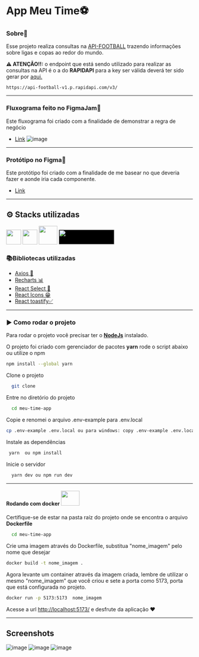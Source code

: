  # App Meu Time⚽

 ### Sobre📖

<p>Esse projeto realiza consultas na <a target="_blank" href="https://www.api-football.com/documentation-v3">API-FOOTBALL</u></a>
trazendo informações sobre ligas e copas ao redor do mundo.
</p>



<p><strong> ⚠️ ATENÇÃO‼:</strong>  o endpoint que está sendo utilizado para realizar as consultas na API é o a do <strong>RAPIDAPI</strong> para a key ser válida deverá ter sido gerar por <a href="https://rapidapi.com/api-sports/api/api-football/pricing">aqui.</a></p>

```url
https://api-football-v1.p.rapidapi.com/v3/
```
---

### Fluxograma feito no FigmaJam💭

<p>Este fluxograma foi criado com a finalidade de demonstrar a regra de negócio  </p>


* <a href="https://www.figma.com/file/8rDfrB89GmxKBT2jgtZ67F/Flowchart-app-Meu-Time?type=whiteboard&node-id=0%3A1&t=YWsfFQBBk4x9u2Nt-1">Link</a>
![image](https://github.com/Nils0n/meu-time-app/assets/18104883/5573e355-10d2-4d3f-bc17-d0e001696b03)

---

### Protótipo no Figma🎨

<p>Este protótipo foi criado com a finalidade de me basear no que deveria fazer e aonde iria cada componente.  </p>

* <a href="https://www.figma.com/file/PJujsxW8NnJnO5ExHGS4RJ/App-meu-time?type=design&node-id=0%3A1&t=M5W5veE8kz4ugPz6-1">Link</a>

---


## ⚙ Stacks utilizadas

<img width="40px" src="https://cdn.jsdelivr.net/gh/devicons/devicon/icons/react/react-original.svg" />

<img width="40px" src="https://cdn.jsdelivr.net/gh/devicons/devicon/icons/typescript/typescript-original.svg" />

<img width="50px" src="https://cdn.jsdelivr.net/gh/devicons/devicon/icons/docker/docker-original-wordmark.svg" />

<img width="150px" height="40px" style="background:#000" src="https://styled-components.com/nav-logo.png" />



### 📚Bibliotecas utilizadas

 * <a href="https://axios-http.com/docs/intro">Axios 🔁 </a>
 * <a href="https://recharts.org/en-US/api">Recharts 📊</a>
 * <a href="https://react-select.com/home">React Select 🔎</a>
 * <a href="https://react-icons.github.io/react-icons/">React Icons 😁</a>
 * <a href="https://fkhadra.github.io/react-toastify/introduction">React toastify✅</a>

---

### ▶️ Como rodar o projeto

<p>Para rodar o projeto você precisar ter o <a href="https://nodejs.org/en"><strong> NodeJs</strong></a> instalado.</p>

<p>O projeto foi criado com gerenciador de pacotes <strong> yarn</strong> rode o script abaixo ou utilize o </strong>npm </p>

```bash
npm install --global yarn
```

Clone o projeto


```bash
  git clone
```

Entre no diretório do projeto

```bash
  cd meu-time-app
```

Copie e renomei o arquivo .env-example para .env.local

```bash
cp .env-example .env.local ou para windows: copy .env-example .env.local
```

Instale as dependências

```bash
 yarn  ou npm install
```

Inicie o servidor

```bash
  yarn dev ou npm run dev
```

---


#### Rodando com docker  <img height="40px" width="50x" src="https://cdn.jsdelivr.net/gh/devicons/devicon/icons/docker/docker-original.svg" />
####

Certifique-se de estar na pasta raíz do projeto onde se encontra o arquivo <strong>Dockerfile</strong>

```bash
  cd meu-time-app
```

Crie uma imagem através do Dockerfile, substitua "nome_imagem" pelo nome que desejar

```bash
docker build -t nome_imagem .
```

Agora levante um container através da imagem criada, lembre de utilizar o mesmo "nome_imagem" que você criou e sete a porta como 5173, porta que está configurada no projeto.

```bash
docker run -p 5173:5173  nome_imagem
```
Acesse a url <a href="http://localhost:5173/">http://localhost:5173/</a> e desfrute da aplicação ❤️

---

## Screenshots

![image](https://github.com/Nils0n/meu-time-app/assets/18104883/07009e52-ea46-487c-af3a-f0466d24cf52)
![image](https://github.com/Nils0n/meu-time-app/assets/18104883/52ea83b4-1a3f-4036-95d7-fe32273b5951)
![image](https://github.com/Nils0n/meu-time-app/assets/18104883/8abb4796-84c4-4744-9bcb-dbb8d4c09647)


